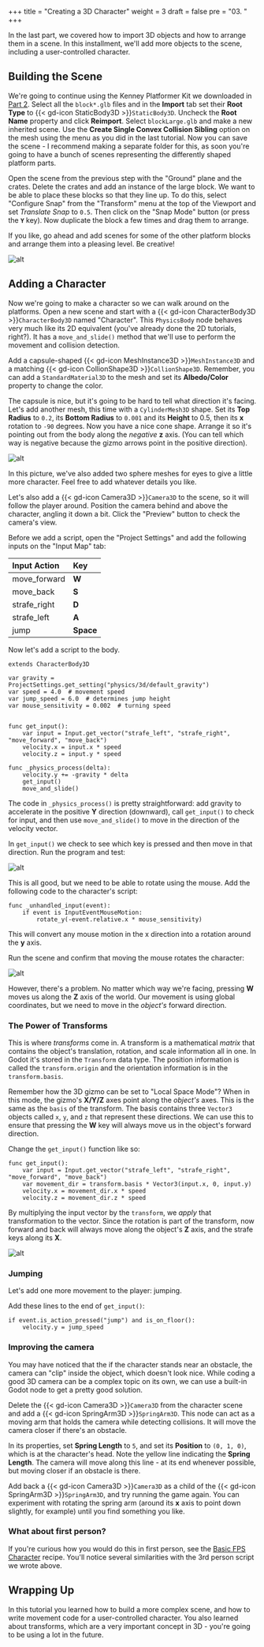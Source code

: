 +++
title = "Creating a 3D Character"
weight = 3
draft = false
pre = "03. "
+++

In the last part, we covered how to import 3D objects and how to arrange them in a scene. In this installment, we'll add more objects to the scene, including a user-controlled character.

## Building the Scene

We're going to continue using the Kenney Platformer Kit we downloaded in [Part 2](/godot_recipes/4.x/g101/3d/101_3d_02/). Select all the `block*.glb` files and in the **Import** tab set their **Root Type** to {{< gd-icon StaticBody3D >}}`StaticBody3D`. Uncheck the **Root Name** property and click **Reimport**. Select `blockLarge.glb` and make a new inherited scene. Use the **Create Single Convex Collision Sibling** option on the mesh using the menu as you did in the last tutorial. Now you can save the scene - I recommend making a separate folder for this, as soon you're going to have a bunch of scenes representing the differently shaped platform parts.

Open the scene from the previous step with the "Ground" plane and the crates.
Delete the crates and add an instance of the large block. We want to be able
to place these blocks so that they line up. To do this, select "Configure Snap"
from the "Transform" menu at the top of the Viewport and set _Translate Snap_
to `0.5`. Then click on the "Snap Mode" button (or press the **`Y`** key). Now
duplicate the block a few times and drag them to arrange.

If you like, go ahead and add scenes for some of the other platform blocks and
arrange them into a pleasing level. Be creative!

![alt](/godot_recipes/4.x/img/3d_scene_01.png)

## Adding a Character

Now we're going to make a character so we can walk around on the platforms.
Open a new scene and start with a {{< gd-icon CharacterBody3D >}}`CharacterBody3D` named "Character". This `PhysicsBody` node behaves very much like its 2D equivalent (you've already done the 2D tutorials, right?). It has a `move_and_slide()` method that we'll use to perform the movement and collision detection.

Add a capsule-shaped {{< gd-icon MeshInstance3D >}}`MeshInstance3D` and a matching {{< gd-icon CollionShape3D >}}`CollionShape3D`. Remember, you can add a `StandardMaterial3D` to the mesh and set its **Albedo/Color** property to change the color.

The capsule is nice, but it's going to be hard to tell what direction it's
facing. Let's add another mesh, this time with a `CylinderMesh3D` shape.
Set its **Top Radius** to `0.2`, its **Bottom Radius** to `0.001` and its **Height** to 0.5, then its **x** rotation to `-90` degrees. Now you have a nice cone shape. Arrange it so it's pointing out from the body along the *negative* **z** axis. (You can tell which way is negative because the gizmo arrows point in the positive direction).

![alt](/godot_recipes/4.x/img/3d_character_01.png)

In this picture, we've also added two sphere meshes for eyes to give a little more character. Feel free to add whatever details you like.

Let's also add a {{< gd-icon Camera3D >}}`Camera3D` to the scene, so it will follow the player around. Position the camera behind and above the character, angling it down a bit. Click the "Preview" button to check the camera's view.

Before we add a script, open the "Project Settings" and add the following inputs
on the "Input Map" tab:

Input Action | Key
:------------|:---
move_forward | **W**
move_back | **S**
strafe_right | **D**
strafe_left | **A**
jump | **Space**

Now let's add a script to the body.

```gdscript
extends CharacterBody3D

var gravity = ProjectSettings.get_setting("physics/3d/default_gravity")
var speed = 4.0  # movement speed
var jump_speed = 6.0  # determines jump height
var mouse_sensitivity = 0.002  # turning speed


func get_input():
    var input = Input.get_vector("strafe_left", "strafe_right", "move_forward", "move_back")
    velocity.x = input.x * speed
    velocity.z = input.y * speed

func _physics_process(delta):
    velocity.y += -gravity * delta
    get_input()
    move_and_slide()
```

The code in `_physics_process()` is pretty straightforward: add gravity to
accelerate in the positive **Y** direction (downward), call `get_input()` to
check for input, and then use `move_and_slide()` to move in the direction
of the velocity vector.

In `get_input()` we check to see which key is pressed and then move in that
direction. Run the program and test:

![alt](/godot_recipes/4.x/img/3d_move_01.gif)

This is all good, but we need to be able to rotate using the mouse. Add the following code to the character's script:

```gdscript
func _unhandled_input(event):
    if event is InputEventMouseMotion:
        rotate_y(-event.relative.x * mouse_sensitivity)
```

This will convert any mouse motion in the x direction into a rotation around
the **y** axis.

Run the scene and confirm that moving the mouse rotates the character:

![alt](/godot_recipes/4.x/img/3d_move_02.gif)

However, there's a problem. No matter which way we're facing, pressing **W**
moves us along the **Z** axis of the world. Our movement is using global coordinates, but we need to move in the _object's_ forward direction.

### The Power of Transforms

This is where _transforms_ come in. A transform is a mathematical _matrix_ that contains the object's translation, rotation, and scale information all in one. In Godot it's stored in the `Transform` data type. The position information is
called the `transform.origin` and the orientation information is in the
`transform.basis`.

Remember how the 3D gizmo can be set to "Local Space Mode"? When in this mode,
the gizmo's **X/Y/Z** axes point along the _object's_ axes. This is the same as the `basis` of the transform. The basis contains three `Vector3` objects called `x`, `y`, and `z` that represent these directions. We can use this to ensure that pressing the **W** key will always move us in the object's forward direction.

Change the `get_input()` function like so:

```gdscript
func get_input():
    var input = Input.get_vector("strafe_left", "strafe_right", "move_forward", "move_back")
    var movement_dir = transform.basis * Vector3(input.x, 0, input.y)
    velocity.x = movement_dir.x * speed
    velocity.z = movement_dir.z * speed
```

By multiplying the input vector by the `transform`, we *apply* that transformation to the vector. Since the rotation is part of the transform, now forward and back will always move along the object's **Z** axis, and the strafe keys along its **X**.

![alt](/godot_recipes/4.x/img/3d_move_03.gif)

### Jumping

Let's add one more movement to the player: jumping.

Add these lines to the end of `get_input()`:

```gdscript
if event.is_action_pressed("jump") and is_on_floor():
    velocity.y = jump_speed
```

### Improving the camera

You may have noticed that the if the character stands near an obstacle, the camera can "clip" inside the object, which doesn't look nice. While coding a good 3D camera can be a complex topic on its own, we can use a built-in Godot node to get a pretty good solution.

Delete the {{< gd-icon Camera3D >}}`Camera3D` from the character scene and add a {{< gd-icon SpringArm3D >}}`SpringArm3D`. This node can act as a moving arm that holds the camera while detecting collisions. It will move the camera closer if there's an obstacle.

In its properties, set **Spring Length** to `5`, and set its **Position** to `(0, 1, 0)`, which is at the character's head. Note the yellow line indicating the **Spring Length**. The camera will move along this line - at its end whenever possible, but moving closer if an obstacle is there.

Add back a {{< gd-icon Camera3D >}}`Camera3D` as a child of the {{< gd-icon SpringArm3D >}}`SpringArm3D`, and try running the game again. You can experiment with rotating the spring arm (around its **x** axis to point down slightly, for example) until you find something you like.

### What about first person?

If you're curious how you would do this in first person, see the [Basic FPS Character](/godot_recipes/4.x/3d/basic_fps/index.html) recipe. You'll notice several similarities with the 3rd person script we wrote above.

## Wrapping Up

In this tutorial you learned how to build a more complex scene, and how to write
movement code for a user-controlled character. You also learned about transforms, which are a very important concept in 3D - you're going to be using a lot in the future.

